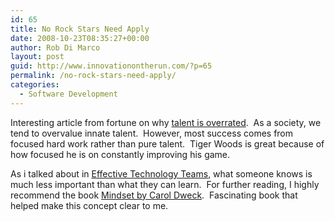 ```yaml
---
id: 65
title: No Rock Stars Need Apply
date: 2008-10-23T08:35:27+00:00
author: Rob Di Marco
layout: post
guid: http://www.innovationontherun.com/?p=65
permalink: /no-rock-stars-need-apply/
categories:
  - Software Development
---
```

Interesting article from fortune on why [talent is overrated](http://money.cnn.com/2008/10/21/magazines/fortune/talent_colvin.fortune/index.htm?postversion=2008102116).&nbsp; As a society, we tend to overvalue innate talent.&nbsp; However, most success comes from focused hard work rather than pure talent.&nbsp; Tiger Woods is great because of how focused he is on constantly improving his game.

As i talked about in [Effective Technology Teams](http://www.innovationontherun.com/effective-technology-teams-rule-1-no-chumps/), what someone knows is much less important than what they can learn.&nbsp; For further reading, I highly recommend the book [Mindset by Carol Dweck](http://www.amazon.com/Mindset-Psychology-Success-Carol-Dweck/dp/0345472322/ref=sr_1_1?ie=UTF8&s=books&qid=1224768553&sr=1-1).&nbsp; Fascinating book that helped make this concept clear to me.
